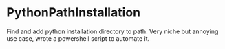 # PythonPathInstallation
Find and add python installation directory to path. Very niche but annoying use case, wrote a powershell script to automate it. 
